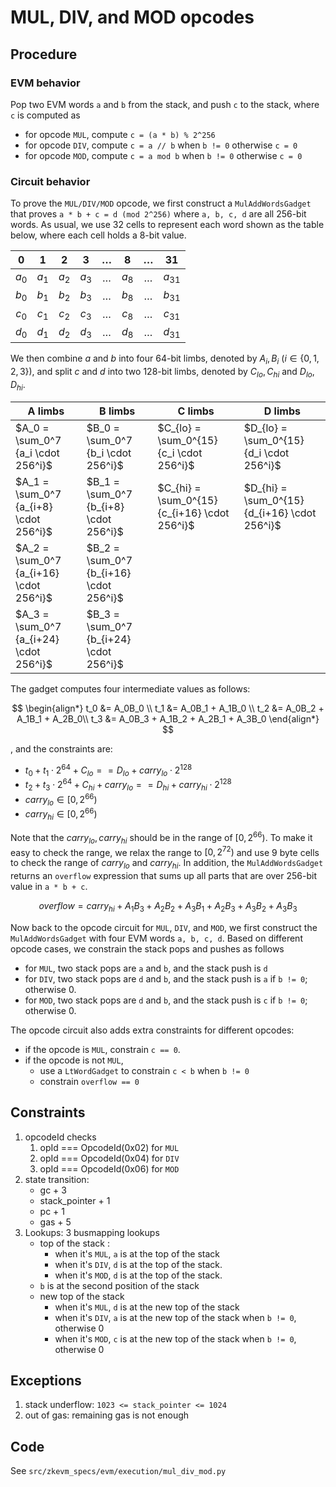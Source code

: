 # MUL, DIV, and MOD opcodes

## Procedure

### EVM behavior

Pop two EVM words `a` and `b` from the stack, and push `c` to the stack, where `c` is computed as

- for opcode `MUL`, compute `c = (a * b) % 2^256`
- for opcode `DIV`, compute `c = a // b` when `b != 0` otherwise `c = 0`
- for opcode `MOD`, compute `c = a mod b` when `b != 0` otherwise `c = 0`

### Circuit behavior

To prove the `MUL/DIV/MOD` opcode, we first construct a `MulAddWordsGadget` that proves `a * b + c = d (mod 2^256)` where `a, b, c, d` are all 256-bit words.
As usual, we use 32 cells to represent each word shown as the table below, where
each cell holds a 8-bit value.

| 0  |  1 |  2 | 3  |  $\dots$  | 8  | $\dots$ |  31 |
|:---:|:---:|:---:|:---:|:--:|:--:|:--:|:--:|
|$a_0$|$a_1$|$a_2$|$a_3$| $\dots$ |$a_8$| $\dots$ |$a_{31}$|
|$b_0$|$b_1$|$b_2$|$b_3$| $\dots$ |$b_8$| $\dots$ |$b_{31}$|
|$c_0$|$c_1$|$c_2$|$c_3$| $\dots$ |$c_8$| $\dots$ |$c_{31}$|
|$d_0$|$d_1$|$d_2$|$d_3$| $\dots$ |$d_8$| $\dots$ |$d_{31}$|

We then combine $a$ and $b$ into four 64-bit limbs, denoted by $A_i, B_i$ ($i \in \{0, 1, 2, 3\}$), and split $c$ and $d$ into two 128-bit limbs, denoted by $C_{lo}, C_{hi}$ and $D_{lo}, D_{hi}$.

|      A limbs       |    B limbs          |    C limbs         |  D limbs   |
|--------------------|---------------------|--------------------|------------|
|$A_0 = \sum_0^7 {a_i \cdot 256^i}$ | $B_0 = \sum_0^7 {b_i \cdot 256^i}$ | $C_{lo} = \sum_0^{15} {c_i \cdot 256^i}$ | $D_{lo} = \sum_0^{15} {d_i \cdot 256^i}$ |
|$A_1 = \sum_0^7 {a_{i+8} \cdot 256^i}$ | $B_1 = \sum_0^7 {b_{i+8} \cdot 256^i}$ | $C_{hi} = \sum_0^{15} {c_{i+16} \cdot 256^i}$ | $D_{hi} = \sum_0^{15} {d_{i+16} \cdot 256^i}$ |
|$A_2 = \sum_0^7 {a_{i+16} \cdot 256^i}$ | $B_2 = \sum_0^7 {b_{i+16} \cdot 256^i}$ | | |
|$A_3 = \sum_0^7 {a_{i+24} \cdot 256^i}$ | $B_3 = \sum_0^7 {b_{i+24} \cdot 256^i}$ | | |

The gadget computes four intermediate values as follows:

$$
\begin{align*}
t_0 &= A_0B_0 \\
t_1 &= A_0B_1 + A_1B_0 \\
t_2 &= A_0B_2 + A_1B_1 + A_2B_0\\
t_3 &= A_0B_3 + A_1B_2 + A_2B_1 + A_3B_0
\end{align*}
$$

, and the constraints are:

- $t_0 + t_1 \cdot 2^{64} + C_{lo} == D_{lo} + carry_{lo} \cdot 2^{128}$
- $t_2 + t_3 \cdot 2^{64} + C_{hi} + carry_{lo} == D_{hi} + carry_{hi} \cdot 2^{128}$
- $carry_{lo} \in [0, 2^{66})$
- $carry_{hi} \in [0, 2^{66})$

Note that the $carry_{lo}, carry_{hi}$ should be in the range of $[0, 2^{66})$.
To make it easy to check the range, we relax the range to $[0, 2^{72})$ and use
9 byte cells to check the range of $carry_{lo}$ and $carry_{hi}$.
In addition, the `MulAddWordsGadget` returns an `overflow` expression that sums
up all parts that are over 256-bit value in `a * b + c`.

$$
overflow = carry_{hi} + A_1B_3 + A_2B_2 + A_3B_1 + A_2B_3 + A_3B_2 + A_3B_3
$$

Now back to the opcode circuit for `MUL`, `DIV`, and `MOD`, we first construct
the `MulAddWordsGadget` with four EVM words `a, b, c, d`.
Based on different opcode cases, we constrain the stack pops and pushes as follows

- for `MUL`, two stack pops are `a` and `b`, and the stack push is `d`
- for `DIV`, two stack pops are `d` and `b`, and the stack push is `a` if `b != 0`; otherwise 0.
- for `MOD`, two stack pops are `d` and `b`, and the stack push is `c` if `b != 0`; otherwise 0.

The opcode circuit also adds extra constraints for different opcodes:

- if the opcode is `MUL`, constrain `c == 0`.
- if the opcode is not `MUL`,
  - use a `LtWordGadget` to constrain `c < b` when `b != 0`
  - constrain `overflow == 0`

## Constraints

1. opcodeId checks
   1. opId === OpcodeId(0x02) for `MUL`
   2. opId === OpcodeId(0x04) for `DIV`
   3. opId === OpcodeId(0x06) for `MOD`
2. state transition:
   - gc + 3
   - stack_pointer + 1
   - pc + 1
   - gas + 5
3. Lookups: 3 busmapping lookups
   - top of the stack :
      - when it's `MUL`, `a` is at the top of the stack
      - when it's `DIV`, `d` is at the top of the stack.
      - when it's `MOD`, `d` is at the top of the stack.
   - `b` is at the second position of the stack
   - new top of the stack
      - when it's `MUL`, `d` is at the new top of the stack
      - when it's `DIV`, `a` is at the new top of the stack when `b != 0`, otherwise 0
      - when it's `MOD`, `c` is at the new top of the stack when `b != 0`, otherwise 0

## Exceptions

1. stack underflow: `1023 <= stack_pointer <= 1024`
2. out of gas: remaining gas is not enough

## Code

See `src/zkevm_specs/evm/execution/mul_div_mod.py`
